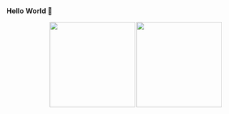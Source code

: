 ### Hello World 👋

<img align='right' src="https://media.giphy.com/media/M9gbBd9nbDrOTu1Mqx/giphy.gif" width="200">
<img align='right' src="https://github-readme-stats.vercel.app/api?username=gebeto&show_icons=true" width="200">

<!--
**gebeto/gebeto** is a ✨ _special_ ✨ repository because its `README.md` (this file) appears on your GitHub profile.

Here are some ideas to get you started:

- 🔭 I’m currently working on ...
- 🌱 I’m currently learning ...
- 👯 I’m looking to collaborate on ...
- 🤔 I’m looking for help with ...
- 💬 Ask me about ...
- 📫 How to reach me: ...
- 😄 Pronouns: ...
- ⚡ Fun fact: ...
-->
